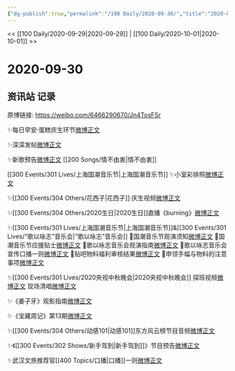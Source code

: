 ```yaml
---
{"dg-publish":true,"permalink":"/100 Daily/2020-09-30/","title":"2020-09-30","created":"2023-04-08T13:53:33.893+08:00","updated":"2023-04-08T13:55:51.627+08:00"}
---
```



<< [[100 Daily/2020-09-29\|2020-09-29]] | [[100 Daily/2020-10-01\|2020-10-01]] >>

# 2020-09-30

## 资讯站 记录

原博链接: https://weibo.com/6466290670/Jn4TosFSr

✨每日早安·蛋糕庆生环节[微博正文](https://m.weibo.cn/6466290670/4554772403456031)

✨深深发帖[微博正文](https://m.weibo.cn/6466290670/4554843031085635)

✨新歌预告[微博正文](https://m.weibo.cn/6466290670/4554799909963706) [[200 Songs/情不由衷\|情不由衷]]

[[300 Events/301 Lives/上海国潮音乐节\|上海国潮音乐节]]
✨小室彩排照[微博正文](https://m.weibo.cn/6466290670/4554997709145015)

✨[[300 Events/304 Others/花西子\|花西子]]·庆生视频[微博正文](https://m.weibo.cn/6466290670/4554800740436268)

✨[[300 Events/304 Others/2020生日\|2020生日]]直播《burning》[微博正文](https://m.weibo.cn/6466290670/4554893396543378)

✨[[300 Events/301 Lives/上海国潮音乐节\|上海国潮音乐节]]&[[300 Events/301 Lives/“歌以咏志”音乐会\|“歌以咏志”音乐会]]
📝国潮音乐节观演须知[微博正文](https://m.weibo.cn/6466290670/4554788317170400)
📝国潮音乐节应援贴士[微博正文](https://m.weibo.cn/6466290670/4554841571727182)
📝歌以咏志音乐会观演指南[微博正文](https://m.weibo.cn/6466290670/4554976317669505)
📝歌以咏志音乐会宣传口播一则[微博正文](https://m.weibo.cn/6466290670/4554839411143808)
📝贴吧物料福利审核结果[微博正文](https://m.weibo.cn/6466290670/4554868361003196)
📝申领手幅与物料的注意事项[微博正文](https://m.weibo.cn/6466290670/4554893265735908)

✨[[300 Events/301 Lives/2020央视中秋晚会\|2020央视中秋晚会]]
探班视频[微博正文](https://m.weibo.cn/6466290670/4554835175932167)
现场清唱[微博正文](https://m.weibo.cn/6466290670/4554873149854525)

✨《姜子牙》观影指南[微博正文](https://m.weibo.cn/6466290670/4554981622942503)

✨《宝藏周记》第13期[微博正文](https://m.weibo.cn/6466290670/4554983955498658)

✨[[300 Events/304 Others/动感101\|动感101]]东方风云榜节目音频[微博正文](https://m.weibo.cn/6466290670/4554838442249237)

✨《[[300 Events/302 Shows/新手驾到\|新手驾到]]》节目预告[微博正文](https://m.weibo.cn/6466290670/4554867698569353)

✨武汉文旅推荐官[[400 Topics/口播\|口播]]一则[微博正文](https://m.weibo.cn/6466290670/4554913109771014)
